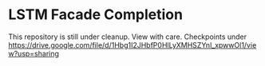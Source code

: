 # LSTM Facade Completion

This repository is still under cleanup. View with care.
Checkpoints under https://drive.google.com/file/d/1Hbg1I2JHbfP0HlLyXMHSZYnl_xpwwOl1/view?usp=sharing
